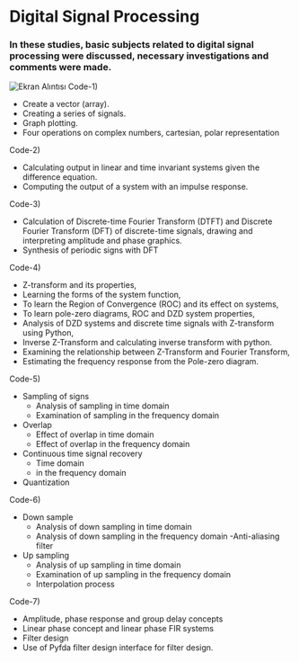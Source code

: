 # Digital Signal Processing

### In these studies, basic subjects related to digital signal processing were discussed, necessary investigations and comments were made. 
![Ekran Alıntısı](https://user-images.githubusercontent.com/60669304/107400081-89c67480-6b12-11eb-83e4-06c6878740ee.PNG)
Code-1)
- Create a vector (array).
- Creating a series of signals.
- Graph plotting.
- Four operations on complex numbers, cartesian, polar representation

Code-2)
- Calculating output in linear and time invariant systems given the difference equation.
- Computing the output of a system with an impulse response.

Code-3)
- Calculation of Discrete-time Fourier Transform (DTFT) and Discrete Fourier Transform (DFT) of discrete-time signals, drawing and interpreting amplitude and phase graphics.
- Synthesis of periodic signs with DFT 

Code-4)
- Z-transform and its properties,
- Learning the forms of the system function,
- To learn the Region of Convergence (ROC) and its effect on systems,
- To learn pole-zero diagrams, ROC and DZD system properties,
- Analysis of DZD systems and discrete time signals with Z-transform using Python,
- Inverse Z-Transform and calculating inverse transform with python.
- Examining the relationship between Z-Transform and Fourier Transform,
- Estimating the frequency response from the Pole-zero diagram. 

Code-5)
- Sampling of signs
    - Analysis of sampling in time domain
    - Examination of sampling in the frequency domain
- Overlap
    - Effect of overlap in time domain
    - Effect of overlap in the frequency domain
- Continuous time signal recovery
    - Time domain
    - in the frequency domain
- Quantization

Code-6)
- Down sample
    - Analysis of down sampling in time domain
    - Analysis of down sampling in the frequency domain
    -Anti-aliasing filter
- Up sampling 
    - Analysis of up sampling in time domain
    - Examination of up sampling in the frequency domain
    - Interpolation process 

Code-7)
- Amplitude, phase response and group delay concepts
- Linear phase concept and linear phase FIR systems
- Filter design
- Use of Pyfda filter design interface for filter design. 
